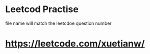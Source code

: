 # Leetcod Practise


file name will match the leetcdoe question number

# https://leetcode.com/xuetianw/
